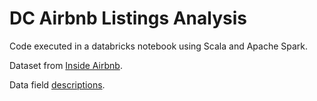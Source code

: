 # DC Airbnb Listings Analysis  

Code executed in a databricks notebook using Scala and Apache Spark.  

Dataset from [Inside Airbnb][1].  

Data field [descriptions][2].

[1]: http://insideairbnb.com/get-the-data/
[2]: https://docs.google.com/spreadsheets/d/1iWCNJcSutYqpULSQHlNyGInUvHg2BoUGoNRIGa6Szc4/edit#gid=982310896
